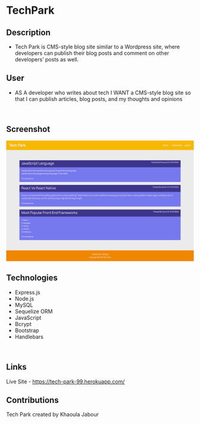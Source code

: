 # TechPark

## Description

- Tech Park is CMS-style blog site similar to a Wordpress site, where developers can publish their blog posts and comment on other developers’ posts as well. <br />

## User 

- AS A developer who writes about tech I WANT a CMS-style blog site so that I can publish articles, blog posts, and my thoughts and opinions
<br />

## Screenshot 

![Homepage](tech-park.png)
<br/>

## Technologies 

- Express.js
- Node.js
- MySQL
- Sequelize ORM
- JavaScript
- Bcrypt
- Bootstrap
- Handlebars
<br />

## Links

Live Site - https://tech-park-99.herokuapp.com/
<br />

## Contributions

Tech Park created by Khaoula Jabour
